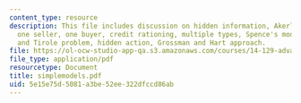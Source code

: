 ```yaml
---
content_type: resource
description: This file includes discussion on hidden information, Akerlof's Lemons,
  one seller, one buyer, credit rationing, multiple types, Spence's model, Maskin
  and Tirole problem, hidden action, Grossman and Hart approach.
file: https://ol-ocw-studio-app-qa.s3.amazonaws.com/courses/14-129-advanced-contract-theory-spring-2005/5e15e75d5081a3be52ee322dfccd86ab_simplemodels.pdf
file_type: application/pdf
resourcetype: Document
title: simplemodels.pdf
uid: 5e15e75d-5081-a3be-52ee-322dfccd86ab
---
```


